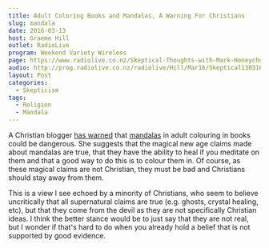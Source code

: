 ```yaml
---
title: Adult Coloring Books and Mandalas, A Warning For Christians
slug: mandala
date: 2016-03-13
host: Graeme Hill
outlet: RadioLive
program: Weekend Variety Wireless
page: https://www.radiolive.co.nz/Skeptical-Thoughts-with-Mark-Honeychurch/tabid/506/articleID/116614/Default.aspx
audio: http://prog.radiolive.co.nz/radiolive/Hill/Mar16/Skeptical130316.mp3
layout: Post
categories:
  - Skepticism
tags:
  - Religion
  - Mandala
---
```


A Christian blogger [has warned](https://thelasthiker.wordpress.com/2016/02/16/adult-coloring-books-and-mandalas/) that [mandalas](https://en.wikipedia.org/wiki/Mandala) in adult colouring in books could be dangerous. She suggests that the magical new age claims made about mandalas are true, that they have the ability to heal if you meditate on them and that a good way to do this is to colour them in. Of course, as these magical claims are not Christian, they must be bad and Christians should stay away from them.

<!-- more -->

This is a view I see echoed by a minority of Christians, who seem to believe uncritically that all supernatural claims are true (e.g. ghosts, crystal healing, etc), but that they come from the devil as they are not specifically Christian ideas. I think the better stance would be to just say that they are not real, but I wonder if that's hard to do when you already hold a belief that is not supported by good evidence.

